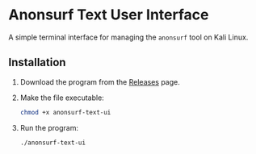 # Anonsurf Text User Interface
A simple terminal interface for managing the `anonsurf` tool on Kali Linux.

## Installation

1. Download the program from the [Releases](https://github.com/Mizantoro/anonsurf-text-ui/releases) page.

2. Make the file executable:

    ```bash
    chmod +x anonsurf-text-ui
    ```

3. Run the program:

    ```bash
    ./anonsurf-text-ui
    ```

